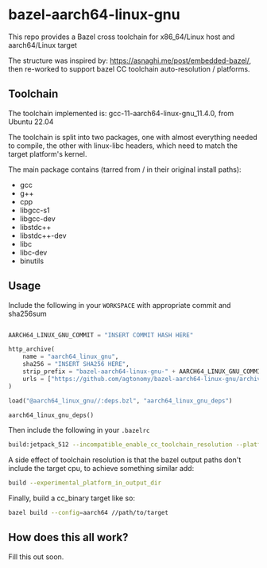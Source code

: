 # bazel-aarch64-linux-gnu
This repo provides a Bazel cross toolchain for x86_64/Linux host and aarch64/Linux target

The structure was inspired by: https://asnaghi.me/post/embedded-bazel/,
then re-worked to support bazel CC toolchain auto-resolution / platforms.

## Toolchain
The toolchain implemented is: gcc-11-aarch64-linux-gnu_11.4.0, from Ubuntu 22.04

The toolchain is split into two packages, one with almost everything needed to compile,
the other with linux-libc headers, which need to match the target platform's kernel.

The main package contains (tarred from / in their original install paths):
 - gcc
 - g++
 - cpp
 - libgcc-s1
 - libgcc-dev
 - libstdc++
 - libstdc++-dev
 - libc
 - libc-dev
 - binutils

## Usage
Include the following in your `WORKSPACE` with appropriate commit and sha256sum

```python

AARCH64_LINUX_GNU_COMMIT = "INSERT COMMIT HASH HERE"

http_archive(
    name = "aarch64_linux_gnu",
    sha256 = "INSERT SHA256 HERE",
    strip_prefix = "bazel-aarch64-linux-gnu-" + AARCH64_LINUX_GNU_COMMIT,
    urls = ["https://github.com/agtonomy/bazel-aarch64-linux-gnu/archive/" + AARCH64_LINUX_GNU_COMMIT + ".tar.gz"],
)

load("@aarch64_linux_gnu//:deps.bzl", "aarch64_linux_gnu_deps")

aarch64_linux_gnu_deps()
```

Then include the following in your `.bazelrc`
```bash
build:jetpack_512 --incompatible_enable_cc_toolchain_resolution --platforms=@aarch64_linux_gnu//platforms:jetpack_512
```

A side effect of toolchain resolution is that the bazel output paths don't include the target cpu,
to achieve something similar add:

```bash
build --experimental_platform_in_output_dir
```

Finally, build a cc_binary target like so:
```bash
bazel build --config=aarch64 //path/to/target
```

## How does this all work?
Fill this out soon.
